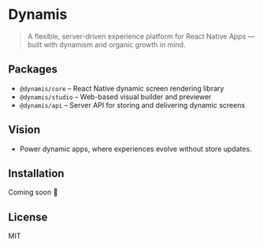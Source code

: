 # Dynamis

> A flexible, server-driven experience platform for React Native Apps — built with dynamism and organic growth in mind.

## Packages

- `@dynamis/core` – React Native dynamic screen rendering library
- `@dynamis/studio` – Web-based visual builder and previewer
- `@dynamis/api` – Server API for storing and delivering dynamic screens

## Vision

- Power dynamic apps, where experiences evolve without store updates.

## Installation

Coming soon 🚀

## License

MIT
